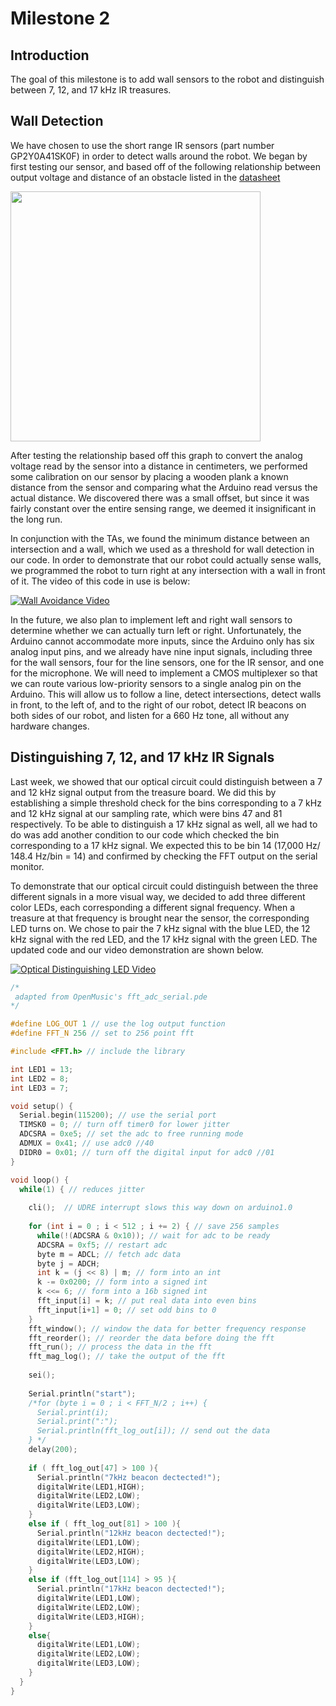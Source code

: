 # Milestone 2

## Introduction
The goal of this milestone is to add wall sensors to the robot and distinguish between 7, 12, and 17 kHz IR treasures.

## Wall Detection
We have chosen to use the short range IR sensors (part number	GP2Y0A41SK0F) in order to detect walls around the robot. We began by first testing our sensor, and based off of the following relationship between output voltage and distance of an obstacle listed in the [datasheet](http://www.sharp-world.com/products/device/lineup/data/pdf/datasheet/gp2y0a41sk_e.pdf)

<img src="https://i.imgur.com/zoSwWbM.png" width="400px" />

After testing the relationship based off this graph to convert the analog voltage read by the sensor into a distance in centimeters, we performed some calibration on our sensor by placing a wooden plank a known distance from the sensor and comparing what the Arduino read versus the actual distance. We discovered there was a small offset, but since it was fairly constant over the entire sensing range, we deemed it insignificant in the long run.

In conjunction with the TAs, we found the minimum distance between an intersection and a wall, which we used as a threshold for wall detection in our code. In order to demonstrate that our robot could actually sense walls, we programmed the robot to turn right at any intersection with a wall in front of it. The video of this code in use is below: 

[![Wall Avoidance Video](https://img.youtube.com/vi/n1C5XcRkyyI/0.jpg)](https://youtu.be/n1C5XcRkyyI)

In the future, we also plan to implement left and right wall sensors to determine whether we can actually turn left or right. Unfortunately, the Arduino cannot accommodate more inputs, since the Arduino only has six analog input pins, and we already have nine input signals, including three for the wall sensors, four for the line sensors, one for the IR sensor, and one for the microphone. We will need to implement a CMOS multiplexer so that we can route various low-priority sensors to a single analog pin on the Arduino. This will allow us to follow a line, detect intersections, detect walls in front, to the left of, and to the right of our robot, detect IR beacons on both sides of our robot, and listen for a 660 Hz tone, all without any hardware changes.


## Distinguishing 7, 12, and 17 kHz IR Signals
Last week, we showed that our optical circuit could distinguish between a 7 and 12 kHz signal output from the treasure board. We did this by establishing a simple threshold check for the bins corresponding to a 7 kHz and 12 kHz signal at our sampling rate, which were bins 47 and 81 respectively. To be able to distinguish a 17 kHz signal as well, all we had to do was add another condition to our code which checked the bin corresponding to a 17 kHz signal. We expected this to be bin 14 (17,000 Hz/ 148.4 Hz/bin = 14) and confirmed by checking the FFT output on the serial monitor. 

To demonstrate that our optical circuit could distinguish between the three different signals in a more visual way, we decided to add three different color LEDs, each corresponding a different signal frequency. When a treasure at that frequency is brought near the sensor, the corresponding LED turns on. We chose to pair the 7 kHz signal with the blue LED, the 12 kHz signal with the red LED, and the 17 kHz signal with the green LED. The updated code and our video demonstration are shown below.

[![Optical Distinguishing LED Video](https://img.youtube.com/vi/9IOaoV1_FxU/0.jpg)](https://www.youtube.com/watch?v=9IOaoV1_FxU)
 
```cpp
/*
 adapted from OpenMusic's fft_adc_serial.pde
*/

#define LOG_OUT 1 // use the log output function
#define FFT_N 256 // set to 256 point fft

#include <FFT.h> // include the library

int LED1 = 13;
int LED2 = 8;
int LED3 = 7;

void setup() {
  Serial.begin(115200); // use the serial port
  TIMSK0 = 0; // turn off timer0 for lower jitter
  ADCSRA = 0xe5; // set the adc to free running mode
  ADMUX = 0x41; // use adc0 //40
  DIDR0 = 0x01; // turn off the digital input for adc0 //01
}

void loop() {
  while(1) { // reduces jitter
    
    cli();  // UDRE interrupt slows this way down on arduino1.0
    
    for (int i = 0 ; i < 512 ; i += 2) { // save 256 samples
      while(!(ADCSRA & 0x10)); // wait for adc to be ready
      ADCSRA = 0xf5; // restart adc
      byte m = ADCL; // fetch adc data
      byte j = ADCH;
      int k = (j << 8) | m; // form into an int
      k -= 0x0200; // form into a signed int
      k <<= 6; // form into a 16b signed int
      fft_input[i] = k; // put real data into even bins
      fft_input[i+1] = 0; // set odd bins to 0
    }
    fft_window(); // window the data for better frequency response
    fft_reorder(); // reorder the data before doing the fft
    fft_run(); // process the data in the fft
    fft_mag_log(); // take the output of the fft
    
    sei();
    
    Serial.println("start"); 
    /*for (byte i = 0 ; i < FFT_N/2 ; i++) { 
      Serial.print(i);
      Serial.print(":");
      Serial.println(fft_log_out[i]); // send out the data
    } */
    delay(200); 
    
    if ( fft_log_out[47] > 100 ){
      Serial.println("7kHz beacon dectected!");
      digitalWrite(LED1,HIGH);
      digitalWrite(LED2,LOW);
      digitalWrite(LED3,LOW);
    }
    else if ( fft_log_out[81] > 100 ){
      Serial.println("12kHz beacon dectected!");
      digitalWrite(LED1,LOW);
      digitalWrite(LED2,HIGH);
      digitalWrite(LED3,LOW);
    }
    else if (fft_log_out[114] > 95 ){
      Serial.println("17kHz beacon dectected!"); 
      digitalWrite(LED1,LOW);
      digitalWrite(LED2,LOW);
      digitalWrite(LED3,HIGH);
    }
    else{
      digitalWrite(LED1,LOW);
      digitalWrite(LED2,LOW);
      digitalWrite(LED3,LOW);
    }
  }
}
```
